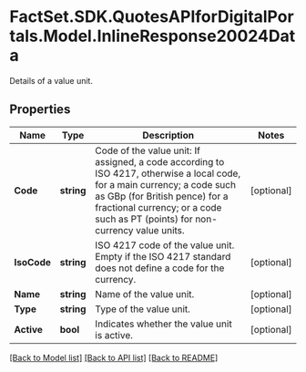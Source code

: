 # FactSet.SDK.QuotesAPIforDigitalPortals.Model.InlineResponse20024Data
Details of a value unit.

## Properties

Name | Type | Description | Notes
------------ | ------------- | ------------- | -------------
**Code** | **string** | Code of the value unit: If assigned, a code according to ISO 4217, otherwise a local code, for a main currency; a code such as GBp (for British pence) for a fractional currency; or a code such as PT (points) for non-currency value units. | [optional] 
**IsoCode** | **string** | ISO 4217 code of the value unit. Empty if the ISO 4217 standard does not define a code for the currency. | [optional] 
**Name** | **string** | Name of the value unit. | [optional] 
**Type** | **string** | Type of the value unit. | [optional] 
**Active** | **bool** | Indicates whether the value unit is active. | [optional] 

[[Back to Model list]](../README.md#documentation-for-models) [[Back to API list]](../README.md#documentation-for-api-endpoints) [[Back to README]](../README.md)

